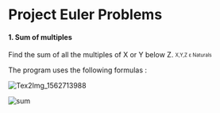 # Project Euler Problems

#### 1. Sum of multiples
Find the sum of all the multiples of X or Y below Z. <sub><sup>X,Y,Z ε Naturals</sup></sub>

The program uses the following formulas :

![Tex2Img_1562713988](https://user-images.githubusercontent.com/22919198/60929206-123abe80-a2b9-11e9-9456-eca749edcc31.jpg)

![sum](https://user-images.githubusercontent.com/22919198/60929243-3a2a2200-a2b9-11e9-93cd-41a43c541c3c.jpg)

